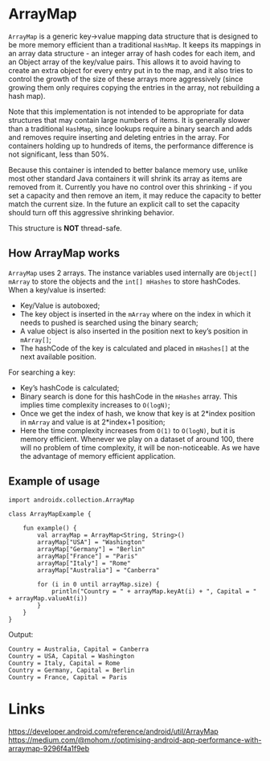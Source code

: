 # ArrayMap
`ArrayMap` is a generic key->value mapping data structure that is designed to be more memory efficient than a traditional `HashMap`. It keeps its mappings in an array data structure - an integer array of hash codes for each item, and an Object array of the key/value pairs. This allows it to avoid having to create an extra object for every entry put in to the map, and it also tries to control the growth of the size of these arrays more aggressively (since growing them only requires copying the entries in the array, not rebuilding a hash map).

Note that this implementation is not intended to be appropriate for data structures that may contain large numbers of items. It is generally slower than a traditional `HashMap`, since lookups require a binary search and adds and removes require inserting and deleting entries in the array. For containers holding up to hundreds of items, the performance difference is not significant, less than 50%.

Because this container is intended to better balance memory use, unlike most other standard Java containers it will shrink its array as items are removed from it. Currently you have no control over this shrinking - if you set a capacity and then remove an item, it may reduce the capacity to better match the current size. In the future an explicit call to set the capacity should turn off this aggressive shrinking behavior.

This structure is **NOT** thread-safe.

## How ArrayMap works
`ArrayMap` uses 2 arrays. The instance variables used internally are `Object[] mArray` to store the objects and the `int[] mHashes` to store hashCodes. When a key/value is inserted:
- Key/Value is autoboxed;
- The key object is inserted in the `mArray` where on the index in which it needs to pushed is searched using the binary search;
- A value object is also inserted in the position next to key’s position in `mArray[]`;
- The hashCode of the key is calculated and placed in `mHashes[]` at the next available position.

For searching a key:
- Key’s hashCode is calculated;
- Binary search is done for this hashCode in the `mHashes` array. This implies time complexity increases to `O(logN)`;
- Once we get the index of hash, we know that key is at 2\*index position in `mArray` and value is at 2\*index+1 position;
- Here the time complexity increases from `O(1)` to `O(logN)`, but it is memory efficient. Whenever we play on a dataset of around 100, there will no problem of time complexity, it will be non-noticeable. As we have the advantage of memory efficient application.

## Example of usage
```
import androidx.collection.ArrayMap

class ArrayMapExample {

    fun example() {
        val arrayMap = ArrayMap<String, String>()
        arrayMap["USA"] = "Washington"
        arrayMap["Germany"] = "Berlin"
        arrayMap["France"] = "Paris"
        arrayMap["Italy"] = "Rome"
        arrayMap["Australia"] = "Canberra"

        for (i in 0 until arrayMap.size) {
            println("Country = " + arrayMap.keyAt(i) + ", Capital = " + arrayMap.valueAt(i))
        }
    }
}
```

Output:
```
Country = Australia, Capital = Canberra
Country = USA, Capital = Washington
Country = Italy, Capital = Rome
Country = Germany, Capital = Berlin
Country = France, Capital = Paris
```

# Links
https://developer.android.com/reference/android/util/ArrayMap  
https://medium.com/@mohom.r/optimising-android-app-performance-with-arraymap-9296f4a1f9eb
